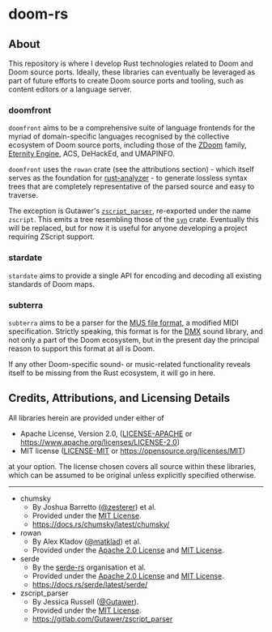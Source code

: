 # doom-rs

## About

This repository is where I develop Rust technologies related to Doom and Doom source ports. Ideally, these libraries can eventually be leveraged as part of future efforts to create Doom source ports and tooling, such as content editors or a language server.

### doomfront

`doomfront` aims to be a comprehensive suite of language frontends for the myriad of domain-specific languages recognised by the collective ecosystem of Doom source ports, including those of the [ZDoom](https://zdoom.org/index) family, [Eternity Engine](https://eternity.youfailit.net/wiki/Main_Page), ACS, DeHackEd, and UMAPINFO.

`doomfront` uses the `rowan` crate (see the attributions section) - which itself serves as the foundation for [rust-analyzer](https://rust-analyzer.github.io/) - to generate lossless syntax trees that are completely representative of the parsed source and easy to traverse.

The exception is Gutawer's [`zscript_parser`](https://docs.rs/zscript_parser/latest/zscript_parser/), re-exported under the name `zscript`. This emits a tree resembling those of the [`syn`](https://docs.rs/syn/latest/syn/) crate. Eventually this will be replaced, but for now it is useful for anyone developing a project requiring ZScript support.

### stardate

`stardate` aims to provide a single API for encoding and decoding all existing standards of Doom maps.

### subterra

`subterra` aims to be a parser for the [MUS file format](https://doomwiki.org/wiki/MUS), a modified MIDI specification. Strictly speaking, this format is for the [DMX](https://doomwiki.org/wiki/DMX) sound library, and not only a part of the Doom ecosystem, but in the present day the principal reason to support this format at all is Doom.

If any other Doom-specific sound- or music-related functionality reveals itself to be missing from the Rust ecosystem, it will go in here.

## Credits, Attributions, and Licensing Details

All libraries herein are provided under either of

 * Apache License, Version 2.0, ([LICENSE-APACHE](LICENSE-APACHE) or https://www.apache.org/licenses/LICENSE-2.0)
 * MIT license ([LICENSE-MIT](LICENSE-MIT) or https://opensource.org/licenses/MIT)

at your option. The license chosen covers all source within these libraries, which can be assumed to be original unless explicitly specified otherwise.

---

- chumsky
    - By Joshua Barretto ([@zesterer](https://github.com/zesterer)) et al.
    - Provided under the [MIT License](https://github.com/zesterer/chumsky/blob/master/LICENSE).
    - https://docs.rs/chumsky/latest/chumsky/
- rowan
    - By Alex Kladov ([@matklad](https://github.com/matklad)) et al.
    - Provided under the [Apache 2.0 License](https://github.com/rust-analyzer/rowan/blob/master/LICENSE-APACHE) and [MIT License](https://github.com/rust-analyzer/rowan/blob/master/LICENSE-MIT).
- serde
	- By the [serde-rs](https://github.com/serde-rs) organisation et al.
	- Provided under the [Apache 2.0 License](https://github.com/serde-rs/serde/blob/master/LICENSE-APACHE) and [MIT License](https://github.com/serde-rs/serde/blob/master/LICENSE-MIT).
	- https://docs.rs/serde/latest/serde/
- zscript_parser
	- By Jessica Russell ([@Gutawer](https://gitlab.com/Gutawer)).
	- Provided under the [MIT License](https://gitlab.com/Gutawer/zscript_parser/-/blob/master/LICENSE).
	- https://gitlab.com/Gutawer/zscript_parser
